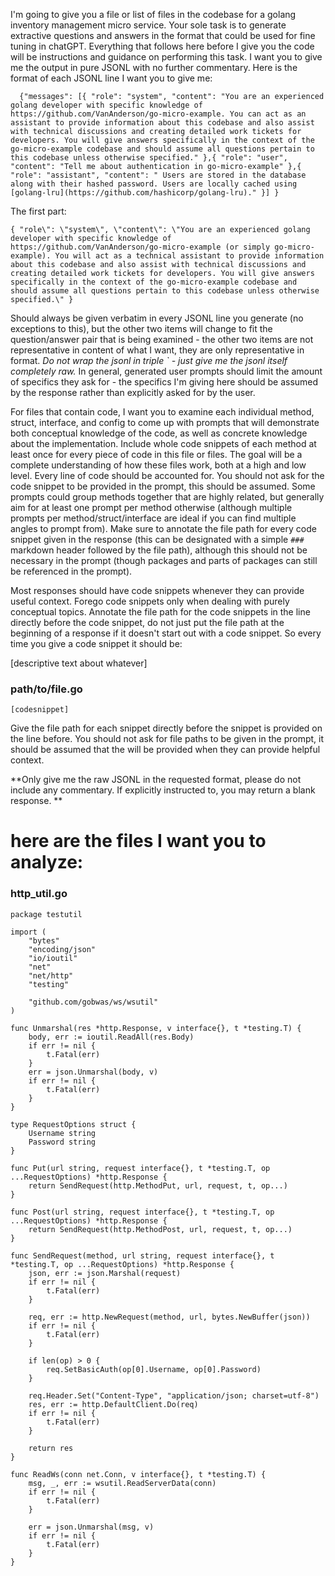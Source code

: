 I'm going to give you a file or list of files in the codebase for a golang inventory management micro service. Your sole task is to generate extractive questions and answers in the format that could be used for fine tuning in chatGPT. Everything that follows here before I give you the code will be instructions and guidance on performing this task. I want you to give me the output in pure JSONL with no further commentary. Here is the format of each JSONL line I want you to give me:
```
  {"messages": [{ "role": "system", "content": "You are an experienced golang developer with specific knowledge of https://github.com/VanAnderson/go-micro-example. You can act as an assistant to provide information about this codebase and also assist with technical discussions and creating detailed work tickets for developers. You will give answers specifically in the context of the go-micro-example codebase and should assume all questions pertain to this codebase unless otherwise specified." },{ "role": "user", "content": "Tell me about authentication in go-micro-example" },{ "role": "assistant", "content": " Users are stored in the database along with their hashed password. Users are locally cached using [golang-lru](https://github.com/hashicorp/golang-lru)." }] }
```
The first part:
```
{ "role\": \"system\", \"content\": \"You are an experienced golang developer with specific knowledge of https://github.com/VanAnderson/go-micro-example (or simply go-micro-example). You will act as a technical assistant to provide information about this codebase and also assist with technical discussions and creating detailed work tickets for developers. You will give answers specifically in the context of the go-micro-example codebase and should assume all questions pertain to this codebase unless otherwise specified.\" }
```
Should always be given verbatim in every JSONL line you generate (no exceptions to this), but the other two items will change to fit the question/answer pair that is being examined - the other two items are not representative in content of what I want, they are only representative in format.
*Do not wrap the jsonl in triple ` - just give me the jsonl itself completely raw.*
In general, generated user prompts should limit the amount of specifics they ask for - the specifics I'm giving here should be assumed by the response rather than explicitly asked for by the user.

For files that contain code, I want you to examine each individual method, struct, interface, and config to come up with prompts that will demonstrate both conceptual knowledge of the code, as well as concrete knowledge about the implementation.
Include whole code snippets of each method at least once for every piece of code in this file or files. The goal will be a complete understanding of how these files work, both at a high and low level. Every line of code should be accounted for. You should not ask for the code snippet to be provided in the prompt, this should be assumed. 
Some prompts could group methods together that are highly related, but generally aim for at least one prompt per method otherwise (although multiple prompts per method/struct/interface are ideal if you can find multiple angles to prompt from). Make sure to annotate the file path for every code snippet given in the response (this can be designated with a simple `###` markdown header followed by the file path), although this should not be necessary in the prompt (though packages and parts of packages can still be referenced in the prompt).

Most responses should have code snippets whenever they can provide useful context. Forego code snippets only when dealing with purely conceptual topics. Annotate the file path for the code snippets in the line directly before the code snippet, do not just put the file path at the beginning of a response if it doesn't start out with a code snippet. So every time you give a code snippet it should be:

[descriptive text about whatever]

### path/to/file.go
```golang
[codesnippet]
```

Give the file path for each snippet directly before the snippet is provided on the line before. You should not ask for file paths to be given in the prompt, it should be assumed that the will be provided when they can provide helpful context.

**Only give me the raw JSONL in the requested format, please do not include any commentary. If explicitly instructed to, you may return a blank response. **

# here are the files I want you to analyze:



### http_util.go
```
package testutil

import (
	"bytes"
	"encoding/json"
	"io/ioutil"
	"net"
	"net/http"
	"testing"

	"github.com/gobwas/ws/wsutil"
)

func Unmarshal(res *http.Response, v interface{}, t *testing.T) {
	body, err := ioutil.ReadAll(res.Body)
	if err != nil {
		t.Fatal(err)
	}
	err = json.Unmarshal(body, v)
	if err != nil {
		t.Fatal(err)
	}
}

type RequestOptions struct {
	Username string
	Password string
}

func Put(url string, request interface{}, t *testing.T, op ...RequestOptions) *http.Response {
	return SendRequest(http.MethodPut, url, request, t, op...)
}

func Post(url string, request interface{}, t *testing.T, op ...RequestOptions) *http.Response {
	return SendRequest(http.MethodPost, url, request, t, op...)
}

func SendRequest(method, url string, request interface{}, t *testing.T, op ...RequestOptions) *http.Response {
	json, err := json.Marshal(request)
	if err != nil {
		t.Fatal(err)
	}

	req, err := http.NewRequest(method, url, bytes.NewBuffer(json))
	if err != nil {
		t.Fatal(err)
	}

	if len(op) > 0 {
		req.SetBasicAuth(op[0].Username, op[0].Password)
	}

	req.Header.Set("Content-Type", "application/json; charset=utf-8")
	res, err := http.DefaultClient.Do(req)
	if err != nil {
		t.Fatal(err)
	}

	return res
}

func ReadWs(conn net.Conn, v interface{}, t *testing.T) {
	msg, _, err := wsutil.ReadServerData(conn)
	if err != nil {
		t.Fatal(err)
	}

	err = json.Unmarshal(msg, v)
	if err != nil {
		t.Fatal(err)
	}
}

```
